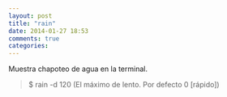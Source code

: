 ```yaml
---
layout: post
title: "rain"
date: 2014-01-27 18:53
comments: true
categories: 
---
```

Muestra chapoteo de agua en la terminal.

>$ rain -d 120 (El máximo de lento. Por defecto 0 [rápido])


